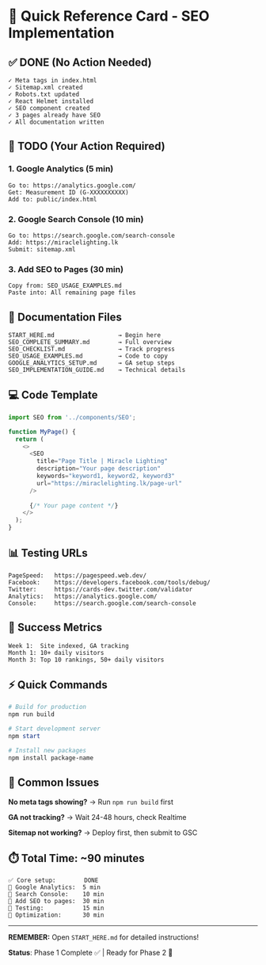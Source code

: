 # 🎴 Quick Reference Card - SEO Implementation

## ✅ DONE (No Action Needed)

```
✓ Meta tags in index.html
✓ Sitemap.xml created
✓ Robots.txt updated
✓ React Helmet installed
✓ SEO component created
✓ 3 pages already have SEO
✓ All documentation written
```

## 🔴 TODO (Your Action Required)

### 1. Google Analytics (5 min)
```
Go to: https://analytics.google.com/
Get: Measurement ID (G-XXXXXXXXXX)
Add to: public/index.html
```

### 2. Google Search Console (10 min)
```
Go to: https://search.google.com/search-console
Add: https://miraclelighting.lk
Submit: sitemap.xml
```

### 3. Add SEO to Pages (30 min)
```
Copy from: SEO_USAGE_EXAMPLES.md
Paste into: All remaining page files
```

## 📖 Documentation Files

```
START_HERE.md                  → Begin here
SEO_COMPLETE_SUMMARY.md        → Full overview
SEO_CHECKLIST.md               → Track progress
SEO_USAGE_EXAMPLES.md          → Code to copy
GOOGLE_ANALYTICS_SETUP.md      → GA setup steps
SEO_IMPLEMENTATION_GUIDE.md    → Technical details
```

## 💻 Code Template

```javascript
import SEO from '../components/SEO';

function MyPage() {
  return (
    <>
      <SEO 
        title="Page Title | Miracle Lighting"
        description="Your page description"
        keywords="keyword1, keyword2, keyword3"
        url="https://miraclelighting.lk/page-url"
      />
      
      {/* Your page content */}
    </>
  );
}
```

## 📊 Testing URLs

```
PageSpeed:   https://pagespeed.web.dev/
Facebook:    https://developers.facebook.com/tools/debug/
Twitter:     https://cards-dev.twitter.com/validator
Analytics:   https://analytics.google.com/
Console:     https://search.google.com/search-console
```

## 🎯 Success Metrics

```
Week 1:  Site indexed, GA tracking
Month 1: 10+ daily visitors
Month 3: Top 10 rankings, 50+ daily visitors
```

## ⚡ Quick Commands

```powershell
# Build for production
npm run build

# Start development server
npm start

# Install new packages
npm install package-name
```

## 🚨 Common Issues

**No meta tags showing?**
→ Run `npm run build` first

**GA not tracking?**
→ Wait 24-48 hours, check Realtime

**Sitemap not working?**
→ Deploy first, then submit to GSC

## ⏱️ Total Time: ~90 minutes

```
✅ Core setup:        DONE
🔄 Google Analytics:  5 min
🔄 Search Console:    10 min
🔄 Add SEO to pages:  30 min
🔄 Testing:           15 min
🔄 Optimization:      30 min
```

---

**REMEMBER:** Open `START_HERE.md` for detailed instructions!

**Status**: Phase 1 Complete ✅ | Ready for Phase 2 🚀
